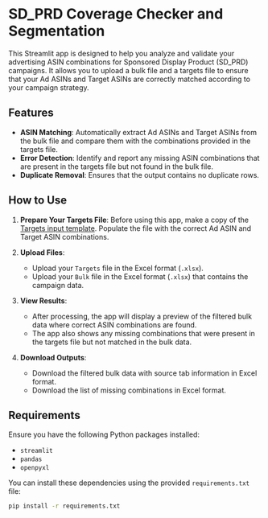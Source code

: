 # SD_PRD Coverage Checker and Segmentation

This Streamlit app is designed to help you analyze and validate your advertising ASIN combinations for Sponsored Display Product (SD_PRD) campaigns. It allows you to upload a bulk file and a targets file to ensure that your Ad ASINs and Target ASINs are correctly matched according to your campaign strategy.

## Features
- **ASIN Matching**: Automatically extract Ad ASINs and Target ASINs from the bulk file and compare them with the combinations provided in the targets file.
- **Error Detection**: Identify and report any missing ASIN combinations that are present in the targets file but not found in the bulk file.
- **Duplicate Removal**: Ensures that the output contains no duplicate rows.

## How to Use

1. **Prepare Your Targets File**: Before using this app, make a copy of the [Targets input template](https://docs.google.com/spreadsheets/d/1QVjTkjo-QyiMdxvhO8f2oCp6TqwgHphw0x_8unFGkSA/edit?gid=0#gid=0). Populate the file with the correct Ad ASIN and Target ASIN combinations.

2. **Upload Files**:
    - Upload your `Targets` file in the Excel format (`.xlsx`).
    - Upload your `Bulk` file in the Excel format (`.xlsx`) that contains the campaign data.

3. **View Results**:
    - After processing, the app will display a preview of the filtered bulk data where correct ASIN combinations are found.
    - The app also shows any missing combinations that were present in the targets file but not matched in the bulk data.

4. **Download Outputs**:
    - Download the filtered bulk data with source tab information in Excel format.
    - Download the list of missing combinations in Excel format.

## Requirements

Ensure you have the following Python packages installed:

- `streamlit`
- `pandas`
- `openpyxl`

You can install these dependencies using the provided `requirements.txt` file:

```bash
pip install -r requirements.txt
